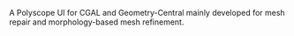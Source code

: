 A Polyscope UI for CGAL and Geometry-Central mainly developed for mesh repair and morphology-based mesh refinement.
